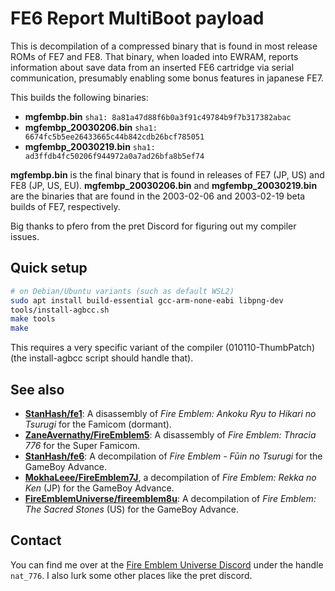 # FE6 Report MultiBoot payload

This is decompilation of a compressed binary that is found in most release ROMs of FE7 and FE8. That binary, when loaded into EWRAM, reports information about save data from an inserted FE6 cartridge via serial communication, presumably enabling some bonus features in japanese FE7.

This builds the following binaries:

- **mgfembp.bin** `sha1: 8a81a47d88f6b0a3f91c49784b9f7b317382abac`
- **mgfembp_20030206.bin** `sha1: 6674fc5b5ee26433665c44b842cdb26bcf785051`
- **mgfembp_20030219.bin** `sha1: ad3ffdb4fc50206f944972a0a7ad26bfa8b5ef74`

**mgfembp.bin** is the final binary that is found in releases of FE7 (JP, US) and FE8 (JP, US, EU). **mgfembp_20030206.bin** and **mgfembp_20030219.bin** are the binaries that are found in the 2003-02-06 and 2003-02-19 beta builds of FE7, respectively.

Big thanks to pfero from the pret Discord for figuring out my compiler issues.

## Quick setup

```bash
# on Debian/Ubuntu variants (such as default WSL2)
sudo apt install build-essential gcc-arm-none-eabi libpng-dev
tools/install-agbcc.sh
make tools
make
```

This requires a very specific variant of the compiler (010110-ThumbPatch) (the install-agbcc script should handle that).

## See also

- **[StanHash/fe1]**: A disassembly of _Fire Emblem: Ankoku Ryu to Hikari no Tsurugi_ for the Famicom (dormant).
- **[ZaneAvernathy/FireEmblem5]**: A disassembly of _Fire Emblem: Thracia 776_ for the Super Famicom.
- **[StanHash/fe6]**: A decompilation of _Fire Emblem - Fūin no Tsurugi_ for the GameBoy Advance.
- **[MokhaLeee/FireEmblem7J]**, a decompilation of _Fire Emblem: Rekka no Ken_ (JP) for the GameBoy Advance.
- **[FireEmblemUniverse/fireemblem8u]**: A decompilation of _Fire Emblem: The Sacred Stones_ (US) for the GameBoy Advance.

[StanHash/fe1]: https://github.com/StanHash/fe1
[ZaneAvernathy/FireEmblem5]: https://github.com/ZaneAvernathy/FireEmblem5
[StanHash/fe6]: https://github.com/StanHash/fe6
[MokhaLeee/FireEmblem7J]: https://github.com/MokhaLeee/FireEmblem7J
[FireEmblemUniverse/fireemblem8u]: https://github.com/FireEmblemUniverse/fireemblem8u

## Contact

You can find me over at the [Fire Emblem Universe Discord](https://feuniverse.us/t/feu-discord-server/1480?u=stanh) under the handle `nat_776`. I also lurk some other places like the pret discord.
